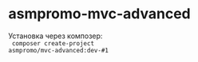# asmpromo-mvc-advanced
Установка через композер:<br>
<code>
composer create-project asmpromo/mvc-advanced:dev-#1
</code>
